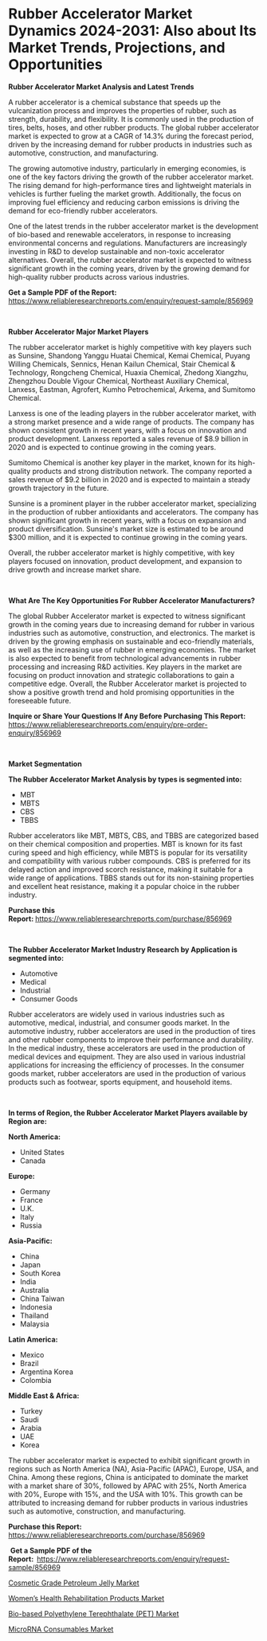 <p><h1>Rubber Accelerator Market Dynamics 2024-2031: Also about Its Market Trends, Projections, and Opportunities</h1></p><p><strong>Rubber Accelerator Market Analysis and Latest Trends</strong></p>
<p><p>A rubber accelerator is a chemical substance that speeds up the vulcanization process and improves the properties of rubber, such as strength, durability, and flexibility. It is commonly used in the production of tires, belts, hoses, and other rubber products. The global rubber accelerator market is expected to grow at a CAGR of 14.3% during the forecast period, driven by the increasing demand for rubber products in industries such as automotive, construction, and manufacturing.</p><p>The growing automotive industry, particularly in emerging economies, is one of the key factors driving the growth of the rubber accelerator market. The rising demand for high-performance tires and lightweight materials in vehicles is further fueling the market growth. Additionally, the focus on improving fuel efficiency and reducing carbon emissions is driving the demand for eco-friendly rubber accelerators.</p><p>One of the latest trends in the rubber accelerator market is the development of bio-based and renewable accelerators, in response to increasing environmental concerns and regulations. Manufacturers are increasingly investing in R&D to develop sustainable and non-toxic accelerator alternatives. Overall, the rubber accelerator market is expected to witness significant growth in the coming years, driven by the growing demand for high-quality rubber products across various industries.</p></p>
<p><strong>Get a Sample PDF of the Report:&nbsp;</strong> <a href="https://www.reliableresearchreports.com/enquiry/request-sample/856969">https://www.reliableresearchreports.com/enquiry/request-sample/856969</a></p>
<p>&nbsp;</p>
<p><strong>Rubber Accelerator Major Market Players</strong></p>
<p><p>The rubber accelerator market is highly competitive with key players such as Sunsine, Shandong Yanggu Huatai Chemical, Kemai Chemical, Puyang Willing Chemicals, Sennics, Henan Kailun Chemical, Stair Chemical & Technology, Rongcheng Chemical, Huaxia Chemical, Zhedong Xiangzhu, Zhengzhou Double Vigour Chemical, Northeast Auxiliary Chemical, Lanxess, Eastman, Agrofert, Kumho Petrochemical, Arkema, and Sumitomo Chemical.</p><p>Lanxess is one of the leading players in the rubber accelerator market, with a strong market presence and a wide range of products. The company has shown consistent growth in recent years, with a focus on innovation and product development. Lanxess reported a sales revenue of $8.9 billion in 2020 and is expected to continue growing in the coming years. </p><p>Sumitomo Chemical is another key player in the market, known for its high-quality products and strong distribution network. The company reported a sales revenue of $9.2 billion in 2020 and is expected to maintain a steady growth trajectory in the future.</p><p>Sunsine is a prominent player in the rubber accelerator market, specializing in the production of rubber antioxidants and accelerators. The company has shown significant growth in recent years, with a focus on expansion and product diversification. Sunsine's market size is estimated to be around $300 million, and it is expected to continue growing in the coming years.</p><p>Overall, the rubber accelerator market is highly competitive, with key players focused on innovation, product development, and expansion to drive growth and increase market share.</p></p>
<p>&nbsp;</p>
<p><strong>What Are The Key Opportunities For Rubber Accelerator Manufacturers?</strong></p>
<p><p>The global Rubber Accelerator market is expected to witness significant growth in the coming years due to increasing demand for rubber in various industries such as automotive, construction, and electronics. The market is driven by the growing emphasis on sustainable and eco-friendly materials, as well as the increasing use of rubber in emerging economies. The market is also expected to benefit from technological advancements in rubber processing and increasing R&D activities. Key players in the market are focusing on product innovation and strategic collaborations to gain a competitive edge. Overall, the Rubber Accelerator market is projected to show a positive growth trend and hold promising opportunities in the foreseeable future.</p></p>
<p><strong>Inquire or Share Your Questions If Any Before Purchasing This Report:</strong> <a href="https://www.reliableresearchreports.com/enquiry/pre-order-enquiry/856969">https://www.reliableresearchreports.com/enquiry/pre-order-enquiry/856969</a></p>
<p>&nbsp;</p>
<p><strong>Market Segmentation</strong></p>
<p><strong>The Rubber Accelerator Market Analysis by types is segmented into:</strong></p>
<p><ul><li>MBT</li><li>MBTS</li><li>CBS</li><li>TBBS</li></ul></p>
<p><p>Rubber accelerators like MBT, MBTS, CBS, and TBBS are categorized based on their chemical composition and properties. MBT is known for its fast curing speed and high efficiency, while MBTS is popular for its versatility and compatibility with various rubber compounds. CBS is preferred for its delayed action and improved scorch resistance, making it suitable for a wide range of applications. TBBS stands out for its non-staining properties and excellent heat resistance, making it a popular choice in the rubber industry.</p></p>
<p><strong>Purchase this Report:&nbsp;</strong><a href="https://www.reliableresearchreports.com/purchase/856969">https://www.reliableresearchreports.com/purchase/856969</a></p>
<p>&nbsp;</p>
<p><strong>The Rubber Accelerator Market Industry Research by Application is segmented into:</strong></p>
<p><ul><li>Automotive</li><li>Medical</li><li>Industrial</li><li>Consumer Goods</li></ul></p>
<p><p>Rubber accelerators are widely used in various industries such as automotive, medical, industrial, and consumer goods market. In the automotive industry, rubber accelerators are used in the production of tires and other rubber components to improve their performance and durability. In the medical industry, these accelerators are used in the production of medical devices and equipment. They are also used in various industrial applications for increasing the efficiency of processes. In the consumer goods market, rubber accelerators are used in the production of various products such as footwear, sports equipment, and household items.</p></p>
<p>&nbsp;</p>
<p><strong>In terms of Region, the Rubber Accelerator Market Players available by Region are:</strong></p>
<p>
    <p> <strong> North America: </strong>
        <ul>
            <li>United States</li>
            <li>Canada</li>
        </ul>
        </p> 
    <p> <strong> Europe: </strong>
        <ul>
            <li>Germany</li>
            <li>France</li>
            <li>U.K.</li>
            <li>Italy</li>
            <li>Russia</li>
        </ul>
        </p> 
    <p> <strong> Asia-Pacific: </strong>
        <ul>
            <li>China</li>
            <li>Japan</li>
            <li>South Korea</li>
            <li>India</li>
            <li>Australia</li>
            <li>China Taiwan</li>
            <li>Indonesia</li>
            <li>Thailand</li>
            <li>Malaysia</li>
        </ul>
        </p> 
    <p> <strong> Latin America: </strong>
        <ul>
            <li>Mexico</li>
            <li>Brazil</li>
            <li>Argentina Korea</li>
            <li>Colombia</li>
        </ul>
        </p> 
    <p> <strong> Middle East & Africa: </strong>
        <ul>
            <li>Turkey</li>
            <li>Saudi</li>
            <li>Arabia</li>
            <li>UAE</li>
            <li>Korea</li>
        </ul>
    </p>
    </p>
<p><p>The rubber accelerator market is expected to exhibit significant growth in regions such as North America (NA), Asia-Pacific (APAC), Europe, USA, and China. Among these regions, China is anticipated to dominate the market with a market share of 30%, followed by APAC with 25%, North America with 20%, Europe with 15%, and the USA with 10%. This growth can be attributed to increasing demand for rubber products in various industries such as automotive, construction, and manufacturing.</p></p>
<p><strong>Purchase this Report: </strong><a href="https://www.reliableresearchreports.com/purchase/856969">https://www.reliableresearchreports.com/purchase/856969</a></p>
<p>&nbsp;<strong>Get a Sample PDF of the Report:&nbsp;&nbsp;</strong><a href="https://www.reliableresearchreports.com/enquiry/request-sample/856969">https://www.reliableresearchreports.com/enquiry/request-sample/856969</a></p>
<p><strong></strong></p>
<p><p><a href="https://military-diascia-e68.notion.site/Cosmetic-Grade-Petroleum-Jelly-Market-Share-Market-New-Trends-Analysis-Report-By-Type-By-Applicat-bf8a4893553b458c8e21e972bafb8792">Cosmetic Grade Petroleum Jelly Market</a></p><p><a href="https://view.publitas.com/reportprime-1/womens-health-rehabilitation-products-market-furnish-information-about-market-size-market-share-market-dynamics-and-projections-spanning-from-2023-to-2030/">Women’s Health Rehabilitation Products Market</a></p><p><a href="https://view.publitas.com/reportprime-1/bio-based-polyethylene-terephthalate-pet-market-share-market-new-trends-analysis-report-by-type-by-application-by-end-use-by-region-and-segment-forecasts-2023-2030/">Bio-based Polyethylene Terephthalate (PET) Market</a></p><p><a href="https://view.publitas.com/reportprime-1/insights-into-microrna-consumables-market-size-analysing-market-share-trends-and-growth-from-2023-to-2030/">MicroRNA Consumables Market</a></p></p>